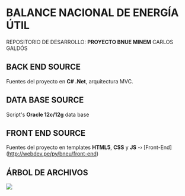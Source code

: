 # BALANCE NACIONAL DE ENERGÍA ÚTIL
REPOSITORIO DE DESARROLLO: **PROYECTO BNUE MINEM** CARLOS GALDÓS

## BACK END SOURCE

Fuentes del proyecto en **C# .Net**, arquitectura MVC.

## DATA BASE SOURCE

Script's **Oracle 12c/12g** data base

## FRONT END SOURCE

Fuentes del proyecto en templates **HTML5**, **CSS** y **JS** -› [Front-End] (http://webdev.pe/py/bneu/front-end)

## ÁRBOL DE ARCHIVOS

![](https://www.webdev.pe/py/bneu/arbol_bneu_050822.png)